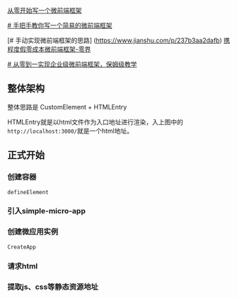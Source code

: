 
[从零开始写一个微前端框架](https://juejin.cn/post/6992041506919940109)

[# 手把手教你写一个简易的微前端框架](https://juejin.cn/post/7069535266733555725)

[# 手动实现微前端框架的思路] (https://www.jianshu.com/p/237b3aa2dafb)
[携程度假零成本微前端框架-零界](https://www.51cto.com/article/721519.html)

[# 从零到一实现企业级微前端框架，保姆级教学](https://cloud.tencent.com/developer/article/1897677)




## 整体架构

整体思路是 CustomElement + HTMLEntry

HTMLEntry就是以html文件作为入口地址进行渲染，入上图中的`http://localhost:3000/`就是一个html地址。


## 正式开始

### 创建容器

`defineElement`

### 引入simple-micro-app

### 创建微应用实例

```
CreateApp
```

### 请求html


### 提取js、css等静态资源地址




